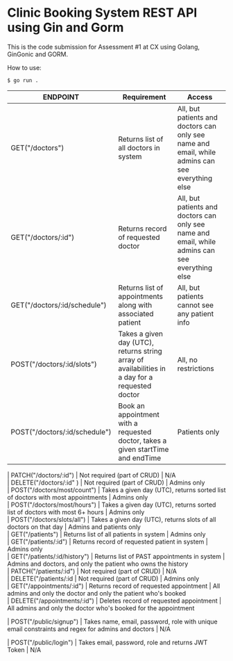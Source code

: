 # Clinic Booking System REST API using Gin and Gorm

This is the code submission for Assessment #1 at CX using Golang, GinGonic and GORM.

How to use:

```
$ go run .
```

| ENDPOINT                                     | Requirement                 | Access     |
| -------------                                | -------------               | -------- |
| GET("/doctors")                              | Returns list of all doctors in system         | All, but patients and doctors can only see name and email, while admins can see everything else  |
| GET("/doctors/:id")                          | Returns record of requested doctor         | All, but patients and doctors can only see name and email, while admins can see everything else  
| GET("/doctors/:id/schedule")                 | Returns list of appointments along with associated patient         | All, but patients cannot see any patient info  
| POST("/doctors/:id/slots")                   | Takes a given day (UTC), returns string array of availabilities in a day for a requested doctor        | All, no restrictions  
| POST("/doctors/:id/schedule")             | Book an appointment with a requested doctor, takes a given startTime and endTime     | Patients only  


| PATCH("/doctors/:id")                    | Not required (part of CRUD)        | N/A  
| DELETE("/doctors/:id" )                 | Not required (part of CRUD)         | Admins only  
| POST("/doctors/most/count")                    | Takes a given day (UTC), returns sorted list of doctors with most appointments         | Admins only  
| POST("/doctors/most/hours")                     | Takes a given day (UTC), returns sorted list of doctors with most 6+ hours          | Admins only  
| POST("/doctors/slots/all")                     | Takes a given day (UTC), returns slots of all doctors on that day      | Admins and patients only  
| GET("/patients")             | Returns list of all patients in system         | Admins only  
| GET("/patients/:id")             | Returns record of requested patient in system         | Admins only  
| GET("/patients/:id/history")             | Returns list of PAST appointments in system         | Admins and doctors, and only the patient who owns the history  
| PATCH("/patients/:id")             | Not required (part of CRUD)        | N/A  
| DELETE("/patients/:id             | Not required (part of CRUD)         | Admins only  
| GET("/appointments/:id")             | Returns record of requested appointment         | All admins and only the doctor and only the patient who's booked   
| DELETE("/appointments/:id")             | Deletes record of requested appointment         | All admins and only the doctor who's booked for the appointment  


| POST("/public/signup")             | Takes name, email, password, role with unique email constraints and regex for admins and doctors       | N/A  

| POST("/public/login")             | Takes email, password, role and returns JWT Token       | N/A  


